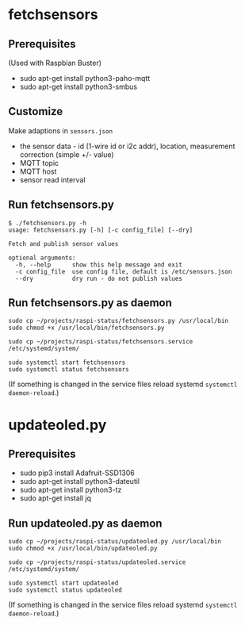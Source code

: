 # fetchsensors

## Prerequisites
(Used with Raspbian Buster)

- sudo apt-get install python3-paho-mqtt 
- sudo apt-get install python3-smbus

## Customize

Make adaptions in `sensors.json` 

- the sensor data - id (1-wire id or i2c addr), location, measurement correction (simple +/- value)
- MQTT topic
- MQTT host
- sensor read interval 

## Run fetchsensors.py 

```
$ ./fetchsensors.py -h
usage: fetchsensors.py [-h] [-c config_file] [--dry]

Fetch and publish sensor values

optional arguments:
  -h, --help      show this help message and exit
  -c config_file  use config file, default is /etc/sensors.json
  --dry           dry run - do not publish values
```

## Run fetchsensors.py as daemon

```
sudo cp ~/projects/raspi-status/fetchsensors.py /usr/local/bin
sudo chmod +x /usr/local/bin/fetchsensors.py

sudo cp ~/projects/raspi-status/fetchsensors.service /etc/systemd/system/

sudo systemctl start fetchsensors
sudo systemctl status fetchsensors
```

(If something is changed in the service files reload systemd `systemctl daemon-reload`.)

# updateoled.py

## Prerequisites

- sudo pip3 install Adafruit-SSD1306
- sudo apt-get install python3-dateutil 
- sudo apt-get install python3-tz
- sudo apt-get install jq

## Run updateoled.py as daemon

```
sudo cp ~/projects/raspi-status/updateoled.py /usr/local/bin
sudo chmod +x /usr/local/bin/updateoled.py

sudo cp ~/projects/raspi-status/updateoled.service /etc/systemd/system/

sudo systemctl start updateoled
sudo systemctl status updateoled
```

(If something is changed in the service files reload systemd `systemctl daemon-reload`.)
